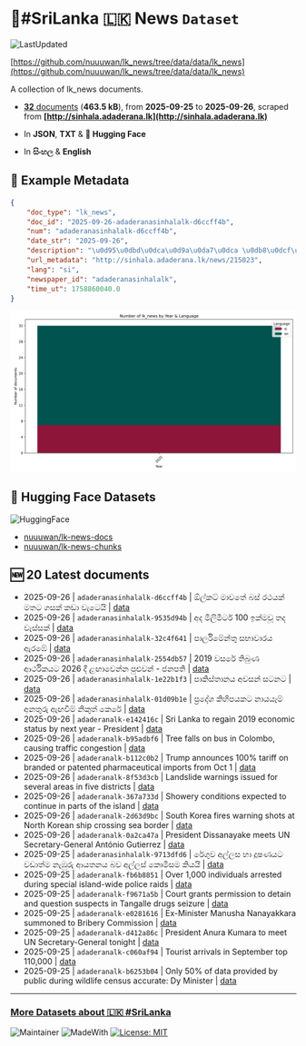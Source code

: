 # 📄#SriLanka 🇱🇰 News `Dataset`

![LastUpdated](https://img.shields.io/badge/last_updated-2025--09--26_10:24:49-green)

[https://github.com/nuuuwan/lk_news/tree/data/data/lk_news](https://github.com/nuuuwan/lk_news/tree/data/data/lk_news)

A collection of lk_news documents.

- [**32** documents](https://github.com/nuuuwan/lk_news/tree/data/data/lk_news) (**463.5 kB**), from **2025-09-25** to **2025-09-26**, scraped from **[http://sinhala.adaderana.lk](http://sinhala.adaderana.lk)**

- In **JSON**, **TXT** & **🤗 Hugging Face**

- In **සිංහල** & **English**

## 📝 Example Metadata

```json
{
    "doc_type": "lk_news",
    "doc_id": "2025-09-26-adaderanasinhalalk-d6ccff4b",
    "num": "adaderanasinhalalk-d6ccff4b",
    "date_str": "2025-09-26",
    "description": "\u0d95\u0dbd\u0dca\u0d9a\u0da7\u0dca \u0db8\u0dcf\u0dc0\u0dad\u0dda \u0db6\u0dc3\u0dca \u0dbb\u0dae\u0dba\u0d9a\u0dca \u0db8\u0dad\u0da7 \u0d9c\u0dc3\u0d9a\u0dca \u0d9a\u0da9\u0dcf \u0dc0\u0dd0\u0da7\u0dd9\u0dba\u0dd2",
    "url_metadata": "http://sinhala.adaderana.lk/news/215023",
    "lang": "si",
    "newspaper_id": "adaderanasinhalalk",
    "time_ut": 1758860040.0
}
```

![Chart](https://raw.githubusercontent.com/nuuuwan/lk_news/refs/heads/data/data/lk_news/docs_by_year_and_lang.png)

## 🤗 Hugging Face Datasets

![HuggingFace](https://img.shields.io/badge/-HuggingFace-FDEE21?style=for-the-badge&logo=HuggingFace)

- [nuuuwan/lk-news-docs](https://huggingface.co/datasets/nuuuwan/lk-news-docs)
- [nuuuwan/lk-news-chunks](https://huggingface.co/datasets/nuuuwan/lk-news-chunks)

## 🆕 20 Latest documents

- 2025-09-26 | `adaderanasinhalalk-d6ccff4b` | ඕල්කට් මාවතේ බස් රථයක් මතට ගසක් කඩා වැටෙයි | [data](https://github.com/nuuuwan/lk_news/tree/data/data/lk_news/2020s/2025/2025-09-26-adaderanasinhalalk-d6ccff4b)
- 2025-09-26 | `adaderanasinhalalk-9535d94b` | අද මිලිමීටර් 100 ඉක්මවූ තද වැස්සක් | [data](https://github.com/nuuuwan/lk_news/tree/data/data/lk_news/2020s/2025/2025-09-26-adaderanasinhalalk-9535d94b)
- 2025-09-26 | `adaderanasinhalalk-32c4f641` | පාර්ලිමේන්තු සභාවාරය ඇරඹේ | [data](https://github.com/nuuuwan/lk_news/tree/data/data/lk_news/2020s/2025/2025-09-26-adaderanasinhalalk-32c4f641)
- 2025-09-26 | `adaderanasinhalalk-2554db57` | 2019 වසරේ තිබුණ ආර්ථිකයට 2026 දී ළඟාවෙන්න පුළුවන් - ජනපති | [data](https://github.com/nuuuwan/lk_news/tree/data/data/lk_news/2020s/2025/2025-09-26-adaderanasinhalalk-2554db57)
- 2025-09-26 | `adaderanasinhalalk-1e22b1f3` | පාකිස්තානය අවසන් සටනට | [data](https://github.com/nuuuwan/lk_news/tree/data/data/lk_news/2020s/2025/2025-09-26-adaderanasinhalalk-1e22b1f3)
- 2025-09-26 | `adaderanasinhalalk-01d09b1e` | ප්‍රදේශ කිහිපයකට නායයෑම් අනතුරු ඇඟවීම් නිකුත් කෙරේ | [data](https://github.com/nuuuwan/lk_news/tree/data/data/lk_news/2020s/2025/2025-09-26-adaderanasinhalalk-01d09b1e)
- 2025-09-26 | `adaderanalk-e142416c` | Sri Lanka to regain 2019 economic status by next year - President | [data](https://github.com/nuuuwan/lk_news/tree/data/data/lk_news/2020s/2025/2025-09-26-adaderanalk-e142416c)
- 2025-09-26 | `adaderanalk-b95adbf6` | Tree falls on bus in Colombo, causing traffic congestion | [data](https://github.com/nuuuwan/lk_news/tree/data/data/lk_news/2020s/2025/2025-09-26-adaderanalk-b95adbf6)
- 2025-09-26 | `adaderanalk-b112c0b2` | Trump announces 100% tariff on branded or patented pharmaceutical imports from Oct 1 | [data](https://github.com/nuuuwan/lk_news/tree/data/data/lk_news/2020s/2025/2025-09-26-adaderanalk-b112c0b2)
- 2025-09-26 | `adaderanalk-8f53d3cb` | Landslide warnings issued for several areas in five districts | [data](https://github.com/nuuuwan/lk_news/tree/data/data/lk_news/2020s/2025/2025-09-26-adaderanalk-8f53d3cb)
- 2025-09-26 | `adaderanalk-367a733d` | Showery conditions expected to continue in parts of the island | [data](https://github.com/nuuuwan/lk_news/tree/data/data/lk_news/2020s/2025/2025-09-26-adaderanalk-367a733d)
- 2025-09-26 | `adaderanalk-2d63d9bc` | South Korea fires warning shots at North Korean ship crossing sea border | [data](https://github.com/nuuuwan/lk_news/tree/data/data/lk_news/2020s/2025/2025-09-26-adaderanalk-2d63d9bc)
- 2025-09-26 | `adaderanalk-0a2ca47a` | President Dissanayake meets UN Secretary-General António Gutierrez | [data](https://github.com/nuuuwan/lk_news/tree/data/data/lk_news/2020s/2025/2025-09-26-adaderanalk-0a2ca47a)
- 2025-09-25 | `adaderanasinhalalk-9713dfd6` | රේගුව අල්ලස හා දූෂණයට වඩාත්ම නැඹුරු ආයතනය බව අල්ලස් කොමිසම කියයි | [data](https://github.com/nuuuwan/lk_news/tree/data/data/lk_news/2020s/2025/2025-09-25-adaderanasinhalalk-9713dfd6)
- 2025-09-25 | `adaderanalk-fb6b8851` | Over 1,000 individuals arrested during special island-wide police raids | [data](https://github.com/nuuuwan/lk_news/tree/data/data/lk_news/2020s/2025/2025-09-25-adaderanalk-fb6b8851)
- 2025-09-25 | `adaderanalk-f9671a5b` | Court grants permission to detain and question suspects in Tangalle drugs seizure | [data](https://github.com/nuuuwan/lk_news/tree/data/data/lk_news/2020s/2025/2025-09-25-adaderanalk-f9671a5b)
- 2025-09-25 | `adaderanalk-e0281616` | Ex-Minister Manusha Nanayakkara summoned to Bribery Commission | [data](https://github.com/nuuuwan/lk_news/tree/data/data/lk_news/2020s/2025/2025-09-25-adaderanalk-e0281616)
- 2025-09-25 | `adaderanalk-d412a86c` | President Anura Kumara to meet UN Secretary-General tonight | [data](https://github.com/nuuuwan/lk_news/tree/data/data/lk_news/2020s/2025/2025-09-25-adaderanalk-d412a86c)
- 2025-09-25 | `adaderanalk-c060af94` | Tourist arrivals in September top 110,000 | [data](https://github.com/nuuuwan/lk_news/tree/data/data/lk_news/2020s/2025/2025-09-25-adaderanalk-c060af94)
- 2025-09-25 | `adaderanalk-b6253b04` | Only 50% of data provided by public during wildlife census accurate: Dy Minister | [data](https://github.com/nuuuwan/lk_news/tree/data/data/lk_news/2020s/2025/2025-09-25-adaderanalk-b6253b04)

---

### [More Datasets about 🇱🇰 #SriLanka](https://github.com/nuuuwan/lk_datasets)

![Maintainer](https://img.shields.io/badge/maintainer-nuuuwan-red)
![MadeWith](https://img.shields.io/badge/made_with-python-blue)
[![License: MIT](https://img.shields.io/badge/License-MIT-yellow.svg)](https://opensource.org/licenses/MIT)
